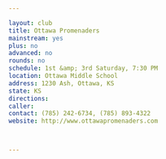 ```yaml
---

layout: club
title: Ottawa Promenaders
mainstream: yes
plus: no
advanced: no
rounds: no
schedule: 1st &amp; 3rd Saturday, 7:30 PM
location: Ottawa Middle School
address: 1230 Ash, Ottawa, KS
state: KS
directions: 
caller: 
contact: (785) 242-6734, (785) 893-4322
website: http://www.ottawapromenaders.com



---
```


